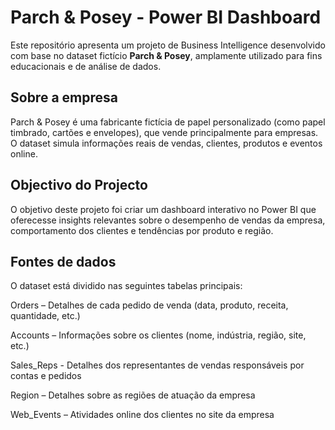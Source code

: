 # Parch & Posey - Power BI Dashboard
Este repositório apresenta um projeto de Business Intelligence desenvolvido com base no dataset fictício **Parch & Posey**, amplamente utilizado para fins educacionais e de análise de dados.
## Sobre a empresa
Parch & Posey é uma fabricante fictícia de papel personalizado (como papel timbrado, cartões e envelopes), que vende principalmente para empresas. O dataset simula informações reais de vendas, clientes, produtos e eventos online.

## Objectivo do Projecto
O objetivo deste projeto foi criar um dashboard interativo no Power BI que oferecesse insights relevantes sobre o desempenho de vendas da empresa, comportamento dos clientes e tendências por produto e região.

## Fontes de dados
O dataset está dividido nas seguintes tabelas principais:

Orders – Detalhes de cada pedido de venda (data, produto, receita, quantidade, etc.)

Accounts – Informações sobre os clientes (nome, indústria, região, site, etc.)

Sales_Reps - Detalhes dos representantes de vendas responsáveis por contas e pedidos

Region – Detalhes sobre as regiões de atuação da empresa

Web_Events – Atividades online dos clientes no site da empresa
